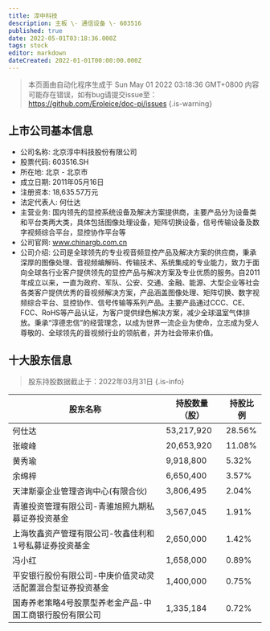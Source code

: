 ```yaml
---
title: 淳中科技
description: 主板 \- 通信设备 \- 603516
published: true
date: 2022-05-01T03:18:36.000Z
tags: stock
editor: markdown
dateCreated: 2022-01-01T00:00:00.000Z
---
```


> 本页面由自动化程序生成于 Sun May 01 2022 03:18:36 GMT+0800
> 内容可能存在错误，如有bug请提交issue至：https://github.com/Eroleice/doc-pi/issues
{.is-warning}

## 上市公司基本信息
- 公司名称: 北京淳中科技股份有限公司
- 股票代码: 603516.SH
- 所在地: 北京 - 北京市
- 成立日期: 2011年05月16日
- 注册资本: 18,635.57万元
- 法定代表人: 何仕达
- 主营业务: 国内领先的显控系统设备及解决方案提供商，主要产品分为设备类和平台类两大类，具体包括图像处理设备，矩阵切换设备，信号传输设备及数字视频综合平台，显控协作平台等
- 公司官网: www.chinargb.com.cn
- 公司介绍: 公司是全球领先的专业视音频显控产品及解决方案的供应商，秉承深厚的图像处理、音视频编解码、传输技术、系统集成的专业能力，致力于面向全球各行业客户提供领先的显控产品与解决方案及专业优质的服务。自2011年成立以来，一直为政府、军队、公安、交通、金融、能源、大型企业等社会各类客户提供优秀的音视频解决方案，产品涵盖图像处理、矩阵切换、数字视频综合平台、显控协作、信号传输等系列产品。主要产品通过CCC、CE、FCC、RoHS等产品认证，为客户提供绿色解决方案，减少全球温室气体排放。秉承“淳德忠信”的经营理念，以成为世界一流企业为使命，立志成为受人尊敬的、全球领先的音视频行业的领航者，并为社会带来价值。


## 十大股东信息
> 股东持股数据截止于：2022年03月31日
{.is-info}

| 股东名称 | 持股数量（股） | 持股比例 |
| --- | --- | --- |
| 何仕达 | 53,217,920 | 28.56% |
| 张峻峰 | 20,653,920 | 11.08% |
| 黄秀瑜 | 9,918,800 | 5.32% |
| 余绵梓 | 6,650,400 | 3.57% |
| 天津斯豪企业管理咨询中心(有限合伙) | 3,806,495 | 2.04% |
| 青骓投资管理有限公司-青骓旭照九期私募证券投资基金 | 3,567,045 | 1.91% |
| 上海牧鑫资产管理有限公司-牧鑫佳利和1号私募证券投资基金 | 2,650,000 | 1.42% |
| 冯小红 | 1,658,000 | 0.89% |
| 平安银行股份有限公司-中庚价值灵动灵活配置混合型证券投资基金 | 1,400,000 | 0.75% |
| 国寿养老策略4号股票型养老金产品-中国工商银行股份有限公司 | 1,335,184 | 0.72% |




